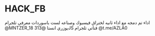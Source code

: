 # HACK_FB
اداء تم دمجه مع اداء ثانيه لختراق فيسبوك وصناعه لست باسوردات 
معرفي تلجرام @MNTZER_18
يوزري انستا @313JS
قناتي تلجرام @t.me/AZLA0
